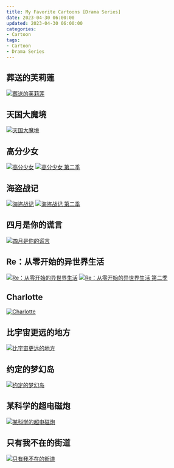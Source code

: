 ```yaml
---
title: My Favorite Cartoons [Drama Series]
date: 2023-04-30 06:00:00
updated: 2023-04-30 06:00:00
categories:
- Cartoon
tags:
- Cartoon
- Drama Series
---
```


## 葬送的芙莉莲

[![葬送的芙莉莲](https://cdn.aqdstatic.com:966/age/20230207.jpg '葬送的芙莉莲')](https://www.agedm.org/detail/20230207)

## 天国大魔境

[![天国大魔境](https://cdn.aqdstatic.com:966/age/20230072.jpg '天国大魔境')](https://www.agemys.vip/detail/20230072)

## 高分少女

[![高分少女](https://cdn.aqdstatic.com:966/age/20180127.jpg '高分少女')](https://www.agemys.vip/detail/20180127)
[![高分少女 第二季](https://cdn.aqdstatic.com:966/age/20190182.jpg '高分少女 第二季')](https://www.agemys.vip/detail/20190182)

## 海盗战记

[![海盗战记](https://cdn.aqdstatic.com:966/age/20190054.jpg '海盗战记')](https://www.agemys.vip/detail/20190054)
[![海盗战记 第二季](https://cdn.aqdstatic.com:966/age/20210270.jpg '海盗战记 第二季')](https://www.agemys.vip/detail/20210270)

## 四月是你的谎言

[![四月是你的谎言](https://cdn.aqdstatic.com:966/age/20140026.jpg '四月是你的谎言')](https://www.agemys.vip/detail/20140026)

## Re：从零开始的异世界生活

[![Re：从零开始的异世界生活](https://cdn.aqdstatic.com:966/age/20160005.jpg 'Re：从零开始的异世界生活')](https://www.agemys.vip/detail/20160005)
[![Re：从零开始的异世界生活 第二季](https://cdn.aqdstatic.com:966/age/20190127.jpg 'Re：从零开始的异世界生活 第二季')](https://www.agemys.vip/detail/20190127)

## Charlotte

[![Charlotte](https://cdn.aqdstatic.com:966/age/20150039.jpg 'Charlotte')](https://www.agemys.vip/detail/20150039)

## 比宇宙更远的地方

[![比宇宙更远的地方](https://cdn.aqdstatic.com:966/age/20170139.jpg '比宇宙更远的地方')](https://www.agemys.vip/detail/20170139)

## 约定的梦幻岛

[![约定的梦幻岛](https://cdn.aqdstatic.com:966/age/20190048.jpg '约定的梦幻岛')](https://www.agemys.vip/detail/20190048)

## 某科学的超电磁炮

[![某科学的超电磁炮](https://cdn.aqdstatic.com:966/age/20090012.jpg '某科学的超电磁炮')](https://www.agemys.vip/detail/20090012)

## 只有我不在的街道

[![只有我不在的街道](https://cdn.aqdstatic.com:966/age/20160121.jpg '只有我不在的街道')](https://www.agemys.vip/detail/20160121)
